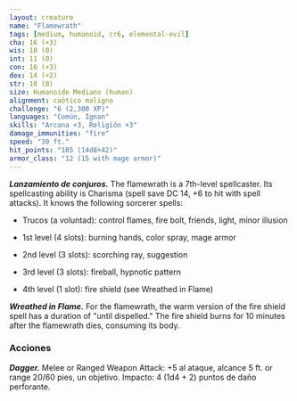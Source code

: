 ```yaml
---
layout: creature
name: "Flamewrath"
tags: [medium, humanoid, cr6, elemental-evil]
cha: 16 (+3)
wis: 10 (0)
int: 11 (0)
con: 16 (+3)
dex: 14 (+2)
str: 10 (0)
size: Humanoide Mediano (human)
alignment: caótico maligno
challenge: "6 (2,300 XP)"
languages: "Común, Ignan"
skills: "Arcana +3, Religión +3"
damage_immunities: "fire"
speed: "30 ft."
hit_points: "105 (14d8+42)"
armor_class: "12 (15 with mage armor)"
---
```


***Lanzamiento de conjuros.*** The flamewrath is a 7th-level spellcaster. Its spellcasting ability is Charisma (spell save DC 14, +6 to hit with spell attacks). It knows the following sorcerer spells:

* Trucos (a voluntad): control flames, fire bolt, friends, light, minor illusion

* 1st level (4 slots): burning hands, color spray, mage armor

* 2nd level (3 slots): scorching ray, suggestion

* 3rd level (3 slots): fireball, hypnotic pattern

* 4th level (1 slot): fire shield (see Wreathed in Flame)

***Wreathed in Flame.*** For the flamewrath, the warm version of the fire shield spell has a duration of "until dispelled." The fire shield burns for 10 minutes after the flamewrath dies, consuming its body.

### Acciones

***Dagger.*** Melee or Ranged Weapon Attack: +5 al ataque, alcance 5 ft. or range 20/60 pies, un objetivo. Impacto: 4 (1d4 + 2) puntos de daño perforante.